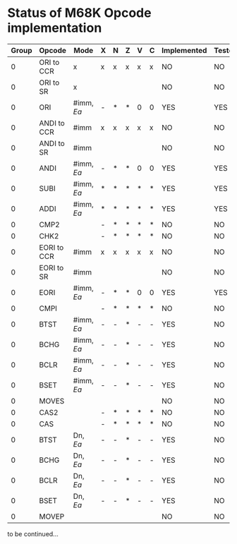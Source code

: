 # Status of M68K Opcode implementation

Group | Opcode | Mode          |X|N|Z|V|C| Implemented | Tested
--|------------|---------------|-|-|-|-|-|-------------|-------
0 | ORI to CCR | x             |x|x|x|x|x| NO          | NO
0 | ORI to SR  | x             | | | | | | NO          | NO
0 | ORI        | #imm, _Ea_    |-|*|*|0|0| YES         | YES
0 | ANDI to CCR| #imm          |x|x|x|x|x| NO          | NO
0 | ANDI to SR | #imm          | | | | | | NO          | NO
0 | ANDI       | #imm, _Ea_    |-|*|*|0|0| YES         | YES
0 | SUBI       | #imm, _Ea_    |*|*|*|*|*| YES         | YES
0 | ADDI       | #imm, _Ea_    |*|*|*|*|*| YES         | YES
0 | CMP2       |               |-|*|*|*|*| NO          | NO
0 | CHK2       |               |-|*|*|*|*| NO          | NO
0 | EORI to CCR| #imm          |x|x|x|x|x| NO          | NO
0 | EORI to SR | #imm          | | | | | | NO          | NO
0 | EORI       | #imm, _Ea_    |-|*|*|0|0| YES         | YES
0 | CMPI       |               |-|*|*|*|*| NO          | NO
0 | BTST       | #imm, _Ea_    |-|-|*|-|-| YES         | NO
0 | BCHG       | #imm, _Ea_    |-|-|*|-|-| YES         | NO
0 | BCLR       | #imm, _Ea_    |-|-|*|-|-| YES         | NO
0 | BSET       | #imm, _Ea_    |-|-|*|-|-| YES         | NO
0 | MOVES      |               | | | | | | NO          | NO
0 | CAS2       |               |-|*|*|*|*| NO          | NO
0 | CAS        |               |-|*|*|*|*| NO          | NO
0 | BTST       | Dn, _Ea_      |-|-|*|-|-| YES         | NO
0 | BCHG       | Dn, _Ea_      |-|-|*|-|-| YES         | NO
0 | BCLR       | Dn, _Ea_      |-|-|*|-|-| YES         | NO
0 | BSET       | Dn, _Ea_      |-|-|*|-|-| YES         | NO
0 | MOVEP      |               | | | | | | NO          | NO

to be continued...